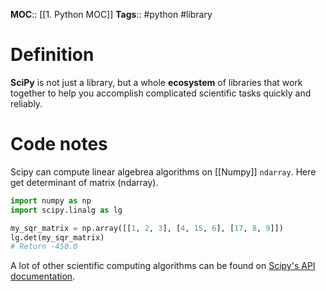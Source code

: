 **MOC**:: [[1. Python MOC]]
**Tags**:: #python #library

# Definition
**SciPy** is not just a library, but a whole **ecosystem** of libraries that work together to help you accomplish complicated scientific tasks quickly and reliably.

# Code notes
Scipy can compute linear algebrea algorithms on [[Numpy]] `ndarray`. Here get determinant of matrix (ndarray).
```python
import numpy as np
import scipy.linalg as lg

my_sqr_matrix = np.array([[1, 2, 3], [4, 15, 6], [17, 8, 9]])
lg.det(my_sqr_matrix)
# Return -450.0
```
A lot of other scientific computing algorithms can be found on [Scipy's API documentation](https://docs.scipy.org/doc/scipy/reference/index.html).
